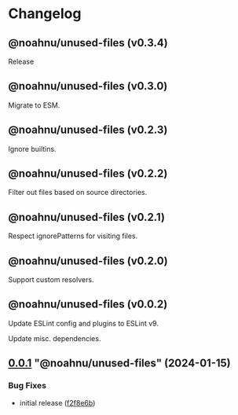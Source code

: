 # Changelog

<!-- MONOWEAVE:BELOW -->

## @noahnu/unused-files (v0.3.4) <a name="0.3.4"></a>

Release



## @noahnu/unused-files (v0.3.0) <a name="0.3.0"></a>

Migrate to ESM.



## @noahnu/unused-files (v0.2.3) <a name="0.2.3"></a>

Ignore builtins.



## @noahnu/unused-files (v0.2.2) <a name="0.2.2"></a>

Filter out files based on source directories.



## @noahnu/unused-files (v0.2.1) <a name="0.2.1"></a>

Respect ignorePatterns for visiting files.



## @noahnu/unused-files (v0.2.0) <a name="0.2.0"></a>

Support custom resolvers.



## @noahnu/unused-files (v0.0.2) <a name="0.0.2"></a>

Update ESLint config and plugins to ESLint v9.

Update misc. dependencies.



## [0.0.1](https://github.com/noahnu/nodejs-tools/compare/@noahnu/unused-files@0.0.0...@noahnu/unused-files@0.0.1) "@noahnu/unused-files" (2024-01-15)<a name="0.0.1"></a>

### Bug Fixes

* initial release ([f2f8e6b](https://github.com/noahnu/nodejs-tools/commits/f2f8e6b))


